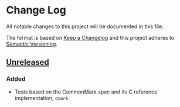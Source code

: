 # Change Log

All notable changes to this project will be documented in this file.

The format is based on [Keep a Changelog](http://keepachangelog.com/) and this project adheres to [Semantic Versioning](http://semver.org/).

## [Unreleased]
### Added
- Tests based on the CommonMark spec and its C reference implementation, `cmark`.

[Unreleased]: https://github.com/ff-/marchio/